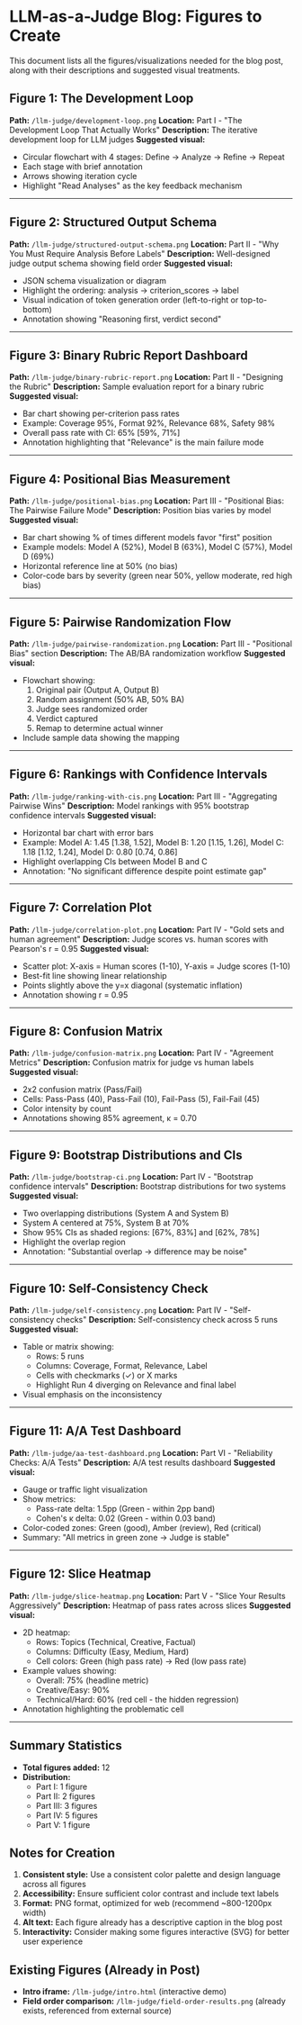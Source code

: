# LLM-as-a-Judge Blog: Figures to Create

This document lists all the figures/visualizations needed for the blog post, along with their descriptions and suggested visual treatments.

## Figure 1: The Development Loop
**Path:** `/llm-judge/development-loop.png`
**Location:** Part I - "The Development Loop That Actually Works"
**Description:** The iterative development loop for LLM judges
**Suggested visual:**
- Circular flowchart with 4 stages: Define → Analyze → Refine → Repeat
- Each stage with brief annotation
- Arrows showing iteration cycle
- Highlight "Read Analyses" as the key feedback mechanism

---

## Figure 2: Structured Output Schema
**Path:** `/llm-judge/structured-output-schema.png`
**Location:** Part II - "Why You Must Require Analysis Before Labels"
**Description:** Well-designed judge output schema showing field order
**Suggested visual:**
- JSON schema visualization or diagram
- Highlight the ordering: analysis → criterion_scores → label
- Visual indication of token generation order (left-to-right or top-to-bottom)
- Annotation showing "Reasoning first, verdict second"

---

## Figure 3: Binary Rubric Report Dashboard
**Path:** `/llm-judge/binary-rubric-report.png`
**Location:** Part II - "Designing the Rubric"
**Description:** Sample evaluation report for a binary rubric
**Suggested visual:**
- Bar chart showing per-criterion pass rates
- Example: Coverage 95%, Format 92%, Relevance 68%, Safety 98%
- Overall pass rate with CI: 65% [59%, 71%]
- Annotation highlighting that "Relevance" is the main failure mode

---

## Figure 4: Positional Bias Measurement
**Path:** `/llm-judge/positional-bias.png`
**Location:** Part III - "Positional Bias: The Pairwise Failure Mode"
**Description:** Position bias varies by model
**Suggested visual:**
- Bar chart showing % of times different models favor "first" position
- Example models: Model A (52%), Model B (63%), Model C (57%), Model D (69%)
- Horizontal reference line at 50% (no bias)
- Color-code bars by severity (green near 50%, yellow moderate, red high bias)

---

## Figure 5: Pairwise Randomization Flow
**Path:** `/llm-judge/pairwise-randomization.png`
**Location:** Part III - "Positional Bias" section
**Description:** The AB/BA randomization workflow
**Suggested visual:**
- Flowchart showing:
  1. Original pair (Output A, Output B)
  2. Random assignment (50% AB, 50% BA)
  3. Judge sees randomized order
  4. Verdict captured
  5. Remap to determine actual winner
- Include sample data showing the mapping

---

## Figure 6: Rankings with Confidence Intervals
**Path:** `/llm-judge/ranking-with-cis.png`
**Location:** Part III - "Aggregating Pairwise Wins"
**Description:** Model rankings with 95% bootstrap confidence intervals
**Suggested visual:**
- Horizontal bar chart with error bars
- Example: Model A: 1.45 [1.38, 1.52], Model B: 1.20 [1.15, 1.26], Model C: 1.18 [1.12, 1.24], Model D: 0.80 [0.74, 0.86]
- Highlight overlapping CIs between Model B and C
- Annotation: "No significant difference despite point estimate gap"

---

## Figure 7: Correlation Plot
**Path:** `/llm-judge/correlation-plot.png`
**Location:** Part IV - "Gold sets and human agreement"
**Description:** Judge scores vs. human scores with Pearson's r = 0.95
**Suggested visual:**
- Scatter plot: X-axis = Human scores (1-10), Y-axis = Judge scores (1-10)
- Best-fit line showing linear relationship
- Points slightly above the y=x diagonal (systematic inflation)
- Annotation showing r = 0.95

---

## Figure 8: Confusion Matrix
**Path:** `/llm-judge/confusion-matrix.png`
**Location:** Part IV - "Agreement Metrics"
**Description:** Confusion matrix for judge vs human labels
**Suggested visual:**
- 2x2 confusion matrix (Pass/Fail)
- Cells: Pass-Pass (40), Pass-Fail (10), Fail-Pass (5), Fail-Fail (45)
- Color intensity by count
- Annotations showing 85% agreement, κ = 0.70

---

## Figure 9: Bootstrap Distributions and CIs
**Path:** `/llm-judge/bootstrap-ci.png`
**Location:** Part IV - "Bootstrap confidence intervals"
**Description:** Bootstrap distributions for two systems
**Suggested visual:**
- Two overlapping distributions (System A and System B)
- System A centered at 75%, System B at 70%
- Show 95% CIs as shaded regions: [67%, 83%] and [62%, 78%]
- Highlight the overlap region
- Annotation: "Substantial overlap → difference may be noise"

---

## Figure 10: Self-Consistency Check
**Path:** `/llm-judge/self-consistency.png`
**Location:** Part IV - "Self-consistency checks"
**Description:** Self-consistency check across 5 runs
**Suggested visual:**
- Table or matrix showing:
  - Rows: 5 runs
  - Columns: Coverage, Format, Relevance, Label
  - Cells with checkmarks (✓) or X marks
  - Highlight Run 4 diverging on Relevance and final label
- Visual emphasis on the inconsistency

---

## Figure 11: A/A Test Dashboard
**Path:** `/llm-judge/aa-test-dashboard.png`
**Location:** Part VI - "Reliability Checks: A/A Tests"
**Description:** A/A test results dashboard
**Suggested visual:**
- Gauge or traffic light visualization
- Show metrics:
  - Pass-rate delta: 1.5pp (Green - within 2pp band)
  - Cohen's κ delta: 0.02 (Green - within 0.03 band)
- Color-coded zones: Green (good), Amber (review), Red (critical)
- Summary: "All metrics in green zone → Judge is stable"

---

## Figure 12: Slice Heatmap
**Path:** `/llm-judge/slice-heatmap.png`
**Location:** Part V - "Slice Your Results Aggressively"
**Description:** Heatmap of pass rates across slices
**Suggested visual:**
- 2D heatmap:
  - Rows: Topics (Technical, Creative, Factual)
  - Columns: Difficulty (Easy, Medium, Hard)
  - Cell colors: Green (high pass rate) → Red (low pass rate)
- Example values showing:
  - Overall: 75% (headline metric)
  - Creative/Easy: 90%
  - Technical/Hard: 60% (red cell - the hidden regression)
- Annotation highlighting the problematic cell

---

## Summary Statistics

- **Total figures added:** 12
- **Distribution:**
  - Part I: 1 figure
  - Part II: 2 figures
  - Part III: 3 figures
  - Part IV: 5 figures
  - Part V: 1 figure

## Notes for Creation

1. **Consistent style:** Use a consistent color palette and design language across all figures
2. **Accessibility:** Ensure sufficient color contrast and include text labels
3. **Format:** PNG format, optimized for web (recommend ~800-1200px width)
4. **Alt text:** Each figure already has a descriptive caption in the blog post
5. **Interactivity:** Consider making some figures interactive (SVG) for better user experience

## Existing Figures (Already in Post)

- **Intro iframe:** `/llm-judge/intro.html` (interactive demo)
- **Field order comparison:** `/llm-judge/field-order-results.png` (already exists, referenced from external source)
